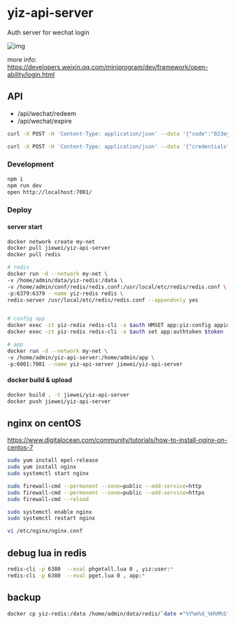 # yiz-api-server

Auth server for wechat login

![img](https://res.wx.qq.com/wxdoc/dist/assets/img/api-login.2fcc9f35.jpg)

more info: https://developers.weixin.qq.com/miniprogram/dev/framework/open-ability/login.html

## API

* /api/wechat/redeem
* /api/wechat/expire

```sh
curl -X POST -H 'Content-Type: application/json' --data '{"code":"023ey3Ts00Gc8d1NH7Vs0RlZSs0ey3Ty", "appid":"yiz"}' 127.0.0.1:7001/api/wechat/redeem

curl -X POST -H 'Content-Type: application/json' --data '{"credentials":"yiz:f166d608e398a066f1016131e296069d2d9992b3c82a0b6ae09ec56fdcac42be"}' 127.0.0.1:7001/api/wechat/expire
```

### Development

```sh
npm i
npm run dev
open http://localhost:7001/
```

### Deploy

#### server start

```sh
docker network create my-net
docker pull jiewei/yiz-api-server
docker pull redis

# redis
docker run -d --network my-net \
-v /home/admin/data/yiz-redis:/data \
-v /home/admin/conf/redis/redis.conf:/usr/local/etc/redis/redis.conf \
-p:6379:6379 --name yiz-redis redis \
redis-server /usr/local/etc/redis/redis.conf --appendonly yes


# config app
docker exec -it yiz-redis redis-cli -a $auth HMSET app:yiz:config appid $appid secret $serect sessionExSeconds 86400
docker exec -it yiz-redis redis-cli -a $auth set app:authtoken $token

# app
docker run -d --network my-net \
-v /home/admin/yiz-api-server:/home/admin/app \
-p:6001:7001 --name yiz-api-server jiewei/yiz-api-server
```

#### docker build & upload

```sh
docker build . -t jiewei/yiz-api-server
docker push jiewei/yiz-api-server
```

## nginx on centOS

https://www.digitalocean.com/community/tutorials/how-to-install-nginx-on-centos-7

```sh
sudo yum install epel-release
sudo yum install nginx
sudo systemctl start nginx

sudo firewall-cmd --permanent --zone=public --add-service=http
sudo firewall-cmd --permanent --zone=public --add-service=https
sudo firewall-cmd --reload

sudo systemctl enable nginx
sudo systemctl restart nginx

vi /etc/nginx/nginx.conf
```

## debug lua in redis

```sh
redis-cli -p 6380  --eval phgetall.lua 0 , yiz:user:*
redis-cli -p 6380  --eval pget.lua 0 , app:*
```

## backup

```sh
docker cp yiz-redis:/data /home/admin/data/redis/`date +"%Y%m%d_%H%M%S"`
```

[egg]: https://eggjs.org
